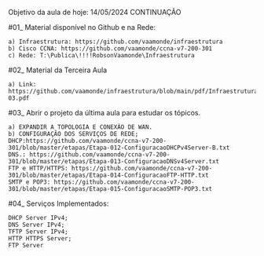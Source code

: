 Objetivo da aula de hoje: 14/05/2024 CONTINUAÇÃO

#01_ Material disponível no Github e na Rede:

	a) Infraestrutura: https://github.com/vaamonde/infraestrutura
	b) Cisco CCNA: https://github.com/vaamonde/ccna-v7-200-301
	c) Rede: T:\Publica\!!!!RobsonVaamonde\Infraestrutura

#02_ Material da Terceira Aula

	a) Link: https://github.com/vaamonde/infraestrutura/blob/main/pdf/InfraestruturaDeRedes-03.pdf

#03_ Abrir o projeto da última aula para estudar os tópicos.

	a) EXPANDIR A TOPOLOGIA E CONEXÃO DE WAN.
	b) CONFIGURAÇÃO DOS SERVIÇOS DE REDE;
	DHCP:https://github.com/vaamonde/ccna-v7-200-301/blob/master/etapas/Etapa-012-ConfiguracaoDHCPv4Server-B.txt
	DNS.: https://github.com/vaamonde/ccna-v7-200-301/blob/master/etapas/Etapa-013-ConfiguracaoDNSv4Server.txt
	FTP e HTTP/HTTPS: https://github.com/vaamonde/ccna-v7-200-301/blob/master/etapas/Etapa-014-ConfiguracaoFTP-HTTP.txt
	SMTP e POP3: https://github.com/vaamonde/ccna-v7-200-301/blob/master/etapas/Etapa-015-ConfiguracaoSMTP-POP3.txt
	
#04_ Serviços Implementados:

	DHCP Server IPv4;
	DNS Server IPv4;
	TFTP Server IPv4;
	HTTP HTTPS Server;
	FTP Server
